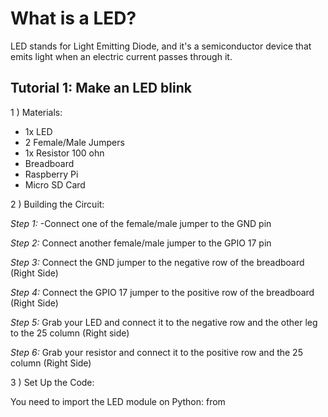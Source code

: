 # What is a LED?
LED stands for Light Emitting Diode, and it's a semiconductor device that emits light when
an electric current passes through it.

## Tutorial 1: Make an LED blink
1 ) Materials:
   
- 1x LED
- 2 Female/Male Jumpers
- 1x Resistor 100 ohn
- Breadboard
- Raspberry Pi
- Micro SD Card
  
2 ) Building the Circuit:

_Step 1:_ 
   -Connect one of the female/male jumper to the GND pin
 
_Step 2:_
   Connect another female/male jumper to the GPIO 17 pin

_Step 3:_ 
   Connect the GND jumper to the negative row of the breadboard (Right Side)

_Step 4:_
   Connect the GPIO 17 jumper to the positive row of the breadboard (Right Side)

_Step 5:_
   Grab your LED and connect it to the negative row and the other leg to the 25 column (Right side)

_Step 6:_
   Grab your resistor and connect it to the positive row and the 25 column (Right Side)

3 ) Set Up the Code:

You need to import the LED module on Python:
   from 
